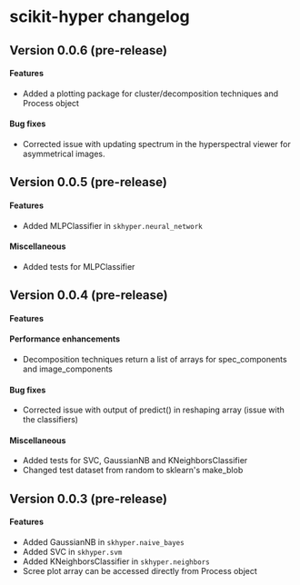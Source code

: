 # scikit-hyper changelog

## Version 0.0.6 (pre-release)
#### Features
+ Added a plotting package for cluster/decomposition techniques and Process object

#### Bug fixes
+ Corrected issue with updating spectrum in the hyperspectral viewer for asymmetrical images.

## Version 0.0.5 (pre-release)
#### Features
+ Added MLPClassifier in `skhyper.neural_network`

#### Miscellaneous
+ Added tests for MLPClassifier

## Version 0.0.4 (pre-release)
#### Features

#### Performance enhancements
+ Decomposition techniques return a list of arrays for spec_components and image_components

#### Bug fixes
+ Corrected issue with output of predict() in reshaping array (issue with the classifiers)

#### Miscellaneous
+ Added tests for SVC, GaussianNB and KNeighborsClassifier
+ Changed test dataset from random to sklearn's make_blob


## Version 0.0.3 (pre-release)
#### Features
+ Added GaussianNB in `skhyper.naive_bayes`
+ Added SVC in `skhyper.svm`
+ Added KNeighborsClassifier in `skhyper.neighbors`
+ Scree plot array can be accessed directly from Process object